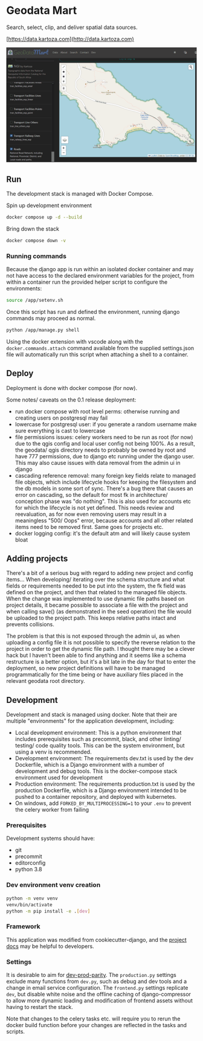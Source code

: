 # Geodata Mart

Search, select, clip, and deliver spatial data sources.

[https://data.kartoza.com](http://data.kartoza.com)

![geodatamart-preview](geodatamart.gif)

## Run

The development stack is managed with Docker Compose.

Spin up development environment

```bash
docker compose up -d --build
```

Bring down the stack

```bash
docker compose down -v
```

### Running commands

Because the django app is run within an isolated docker container and may not have access to the declared environment variables for the project, from within a container run the provided helper script to configure the environments:

```bash
source /app/setenv.sh
```

Once this script has run and defined the environment, running django commands may proceed as normal.

```bash
python /app/manage.py shell
```

Using the docker extension with vscode along with the `docker.commands.attach` command available from the supplied settings.json file will automatically run this script when attaching a shell to a container.

## Deploy

Deployment is done with docker compose (for now).

Some notes/ caveats on the 0.1 release deployment:

- run docker compose with root level perms: otherwise running and creating users on postgresql may fail
- lowercase for postgresql user: if you generate a random username make sure everything is cast to lowercase
- file permissions issues: celery workers need to be run as root (for now) due to the qgis config and local user config not being 100%. As a result, the geodata/ qgis directory needs to probably be owned by root and have 777 permissions, due to django etc running under the django user. This may also cause issues with data removal from the admin ui in django
- cascading reference removal: many foreign key fields relate to managed file objects, which include lifecycle hooks for keeping the filesystem and the db models in some sort of sync. There's a bug there that causes an error on cascading, so the default for most fk in architecture/ conception phase was "do nothing". This is also used for accounts etc for which the lifecycle is not yet defined. This needs review and reevaluation, as for now even removing users may result in a meaningless "500/ Oops" error, because accounts and all other related items need to be removed first. Same goes for projects etc.
- docker logging config: it's the default atm and will likely cause system bloat

## Adding projects

There's a bit of a serious bug with regard to adding new project and config items... When developing/ iterating over the schema structure and what fields or requirements needed to be put into the system, the fk field was defined on the project, and then that related to the managed file objects. When the change was implemented to use dynamic file paths based on project details, it became possible to associate a file with the project and when calling save() (as demonstrated in the seed operation) the file would be uploaded to the project path. This keeps relative paths intact and prevents collisions.

The problem is that this is not exposed through the admin ui, as when uploading a config file it is not possible to specify the reverse relation to the project in order to get the dynamic file path. I thought there may be a clever hack but I haven't been able to find anything and it seems like a schema restructure is a better option, but it's a bit late in the day for that to enter the deployment, so new project definitions will have to be managed programmatically for the time being or have auxiliary files placed in the relevant geodata root directory.

## Development

Development and stack is managed using docker. Note that their are multiple "environments" for the application development, including:

- Local development environment: This is a python environment that includes prerequisites such as precommit, black, and other linting/ testing/ code quality tools. This can be the system environment, but using a venv is recommended.
- Development environment: The requirements dev.txt is used by the dev Dockerfile, which is a Django environment with a number of development and debug tools. This is the docker-compose stack environment used for development
- Production environment: The requirements production.txt is used by the production Dockerfile, which is a Django environment intended to be pushed to a container repository, and deployed with kubernetes.
- On windows, add `FORKED_BY_MULTIPROCESSING=1` to your `.env` to prevent the celery worker from failing

### Prerequisites

Development systems should have:

- git
- precommit
- editorconfig
- python 3.8

### Dev environment venv creation

```bash
python -m venv venv
venv/bin/activate
python -m pip install -e .[dev]
```

### Framework

This application was modified from cookiecutter-django, and the [project docs](https://cookiecutter-django.readthedocs.io/en/latest/) may be helpful to developers.

### Settings

It is desirable to aim for [dev-prod-parity](https://12factor.net/dev-prod-parity). The `production.py` settings exclude many functions from `dev.py`, such as debug and dev tools and a change in email service configuration. The `frontend.py` settings replicate `dev`, but disable white noise and the offline caching of django-compressor to allow more dynamic loading and modification of frontend assets without having to restart the stack.

Note that changes to the celery tasks etc. will require you to rerun the docker build function before your changes are reflected in the tasks and scripts.

